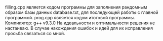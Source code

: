 filling.cpp является кодом программы для заполнения рандомным образом базы данных database.txt, для последующей работы с главной программой.
prog.cpp является кодом итоговой программы. 
Компилятор: g++ v9.3.0
На идеальности и оптимальности решения не настаиваю. В случае нахождения ошибок и идей для их исправления просьба связаться со мной.
